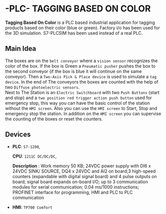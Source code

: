 
# -PLC- TAGGING BASED ON COLOR 

**Tagging Based On Color** is a PLC based industrial application for tagging products based on their color (blue or green).
Factory i/o has been used for the 3D simulation. S7-PLCSIM has been used instead of a real PLC.



## Main Idea

The boxes are on the `belt conveyor` where a `vision sensor` recognizes the color of the box. If the box is Green a `Pneumatic pusher` pushes the box to the second conveyor (if the box is blue it will continue on the same conveyor).
Then a `Two-Axis Pick & Place device` is used to simulate a `tag device`. In the end of The conveyors the boxes are counted with the help of two `Diffuse photoelectric sensors`.  
Next to The Station is an `Electric Switchboard` with two `Push Buttons` (start and stop) and a `two position red trigger action push button` used for emergency stop, this way you can have the basic control of the station without the `HMI screen`.
Also you can use the `HMI screen` to Start, Stop and emergency stop the station. In addition on the `HMI screen` you can supervise the counting of the boxes or reset the counters.





## Devices

- **PLC**:  `S7-1200`,

    **CPU**: `1211C DC/DC/DC`,

    **Description** : Work memory 50 KB; 24VDC power supply with DI6 x 24VDC SINK/ SOURCE, DQ4 x 24VDC and AI2 on
board;3 high-speed counters (expandable with digital signal board) and 4 pulse outputs on board; signal board expands on-board I/O; up to 3 communication modules for serial communication; 0.04 ms/1000 instructions; PROFINET interface for programming, HMI and PLC to PLC communication


- **HMI**: `TP700 Comfort`


